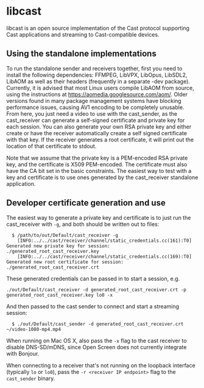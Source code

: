 # libcast

libcast is an open source implementation of the Cast protocol supporting Cast
applications and streaming to Cast-compatible devices.

## Using the standalone implementations

To run the standalone sender and receivers together, first you need to install
the following dependencies: FFMPEG, LibVPX, LibOpus, LibSDL2, LibAOM as well as
their headers (frequently in a separate -dev package). Currently, it is advised
that most Linux users compile LibAOM from source, using the instructions at
https://aomedia.googlesource.com/aom/. Older versions found in many package
management systems have blocking performance issues, causing AV1 encoding to be
completely unusable. From here, you just need a video to use with the
cast_sender, as the cast_receiver can generate a self-signed certificate and
private key for each session. You can also generate your own RSA private key and
either create or have the receiver automatically create a self signed
certificate with that key. If the receiver generates a root certificate, it will
print out the location of that certificate to stdout.

Note that we assume that the private key is a PEM-encoded RSA private key,
and the certificate is X509 PEM-encoded. The certificate must also have
the CA bit set in the basic constraints. The easiest way to test with a key
and certificate is to use ones generated by the cast_receiver standalone
application.

## Developer certificate generation and use

The easiest way to generate a private key and certificate is to just run
the cast_receiver with `-g`, and both should be written out to files:

```
  $ /path/to/out/Default/cast_receiver -g
    [INFO:../../cast/receiver/channel/static_credentials.cc(161):T0] Generated new private key for session: ./generated_root_cast_receiver.key
    [INFO:../../cast/receiver/channel/static_credentials.cc(169):T0] Generated new root certificate for session: ./generated_root_cast_receiver.crt
```

These generated credentials can be passed in to start a session, e.g.
```
./out/Default/cast_receiver -d generated_root_cast_receiver.crt -p generated_root_cast_receiver.key lo0 -x
```

And then passed to the cast sender to connect and start a streaming session:
```
  $ ./out/Default/cast_sender -d generated_root_cast_receiver.crt ~/video-1080-mp4.mp4
```

When running on Mac OS X, also pass the `-x` flag to the cast receiver to
disable DNS-SD/mDNS, since Open Screen does not currently integrate with
Bonjour.

When connecting to a receiver that's not running on the loopback interface
(typically `lo` or `lo0`), pass the `-r <receiver IP endpoint>` flag to the
`cast_sender` binary.

